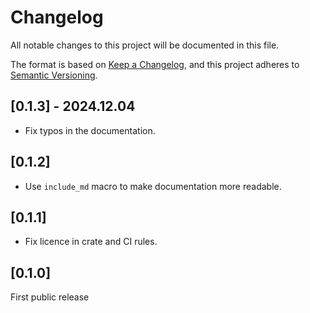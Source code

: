 # Changelog

All notable changes to this project will be documented in this file.

The format is based on [Keep a Changelog](https://keepachangelog.com/en/1.1.0/),
and this project adheres to
[Semantic Versioning](https://semver.org/spec/v2.0.0.html).

## [0.1.3] - 2024.12.04

- Fix typos in the documentation.

## [0.1.2]

- Use `include_md` macro to make documentation more readable.

## [0.1.1]

- Fix licence in crate and CI rules.

## [0.1.0]

First public release
